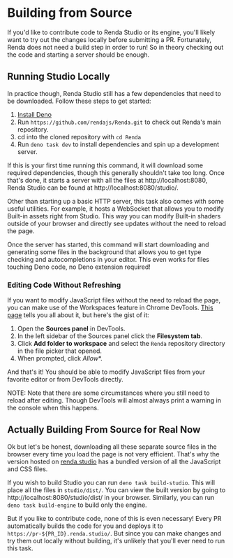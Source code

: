 # Building from Source

If you'd like to contribute code to Renda Studio or its engine, you'll likely
want to try out the changes locally before submitting a PR. Fortunately, Renda
does not need a build step in order to run! So in theory checking out the code
and starting a server should be enough.

## Running Studio Locally

In practice though, Renda Studio still has a few dependencies that need to be
downloaded. Follow these steps to get started:

1. [Install Deno](https://deno.land/manual/getting_started/installation)
1. Run `https://github.com/rendajs/Renda.git` to check out Renda's main
   repository.
1. cd into the cloned repository with `cd Renda`
1. Run `deno task dev` to install dependencies and spin up a development server.

If this is your first time running this command, it will download some required
dependencies, though this generally shouldn't take too long. Once that's done,
it starts a server with all the files at http://localhost:8080, Renda Studio can
be found at http://localhost:8080/studio/.

Other than starting up a basic HTTP server, this task also comes with some
useful utilities. For example, it hosts a WebSocket that allows you to modify
Built-in assets right from Studio. This way you can modify Built-in shaders
outside of your browser and directly see updates without the need to reload the
page.

Once the server has started, this command will start downloading and generating
some files in the background that allows you to get type checking and
autocompletions in your editor. This even works for files touching Deno code, no
Deno extension required!

### Editing Code Without Refreshing

If you want to modify JavaScript files without the need to reload the page, you
can make use of the Workspaces feature in Chrome DevTools.
[This page](https://developer.chrome.com/docs/devtools/workspaces/#devtools)
tells you all about it, but here's the gist of it:

1. Open the **Sources panel** in DevTools.
1. In the left sidebar of the Sources panel click the **Filesystem tab**.
1. Click **Add folder to workspace** and select the `Renda` repository directory
   in the file picker that opened.
1. When prompted, click _Allow_*.

And that's it! You should be able to modify JavaScript files from your favorite
editor or from DevTools directly.

NOTE: Note that there are some circumstances where you still need to reload
after editing. Though DevTools will almost always print a warning in the console
when this happens.

## Actually Building From Source for Real Now

Ok but let's be honest, downloading all these separate source files in the
browser every time you load the page is not very efficient. That's why the
version hosted on [renda.studio](https://renda.studio/) has a bundled version of
all the JavaScript and CSS files.

If you wish to build Studio you can run `deno task build-studio`. This will
place all the files in `studio/dist/`. You can view the built version by going
to http://localhost:8080/studio/dist/ in your browser. Similarly, you can run
`deno task build-engine` to build only the engine.

But if you like to contribute code, none of this is even necessary! Every PR
automatically builds the code for you and deploys it to
`https://pr-${PR_ID}.renda.studio/`. But since you can make changes and try them
out locally without building, it's unlikely that you'll ever need to run this
task.
